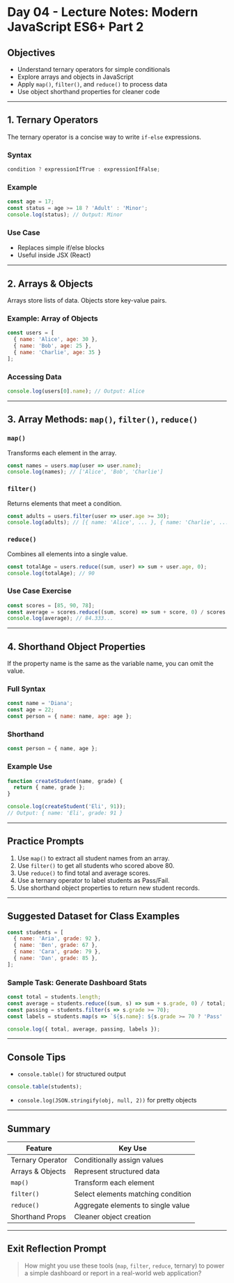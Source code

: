 # Day 04 - Lecture Notes: Modern JavaScript ES6+ Part 2

## Objectives
- Understand ternary operators for simple conditionals
- Explore arrays and objects in JavaScript
- Apply `map()`, `filter()`, and `reduce()` to process data
- Use object shorthand properties for cleaner code

---

## 1. Ternary Operators
The ternary operator is a concise way to write `if-else` expressions.

### Syntax
```js
condition ? expressionIfTrue : expressionIfFalse;
```

### Example
```js
const age = 17;
const status = age >= 18 ? 'Adult' : 'Minor';
console.log(status); // Output: Minor
```

### Use Case
- Replaces simple if/else blocks
- Useful inside JSX (React)

---

## 2. Arrays & Objects
Arrays store lists of data. Objects store key-value pairs.

### Example: Array of Objects
```js
const users = [
  { name: 'Alice', age: 30 },
  { name: 'Bob', age: 25 },
  { name: 'Charlie', age: 35 }
];
```

### Accessing Data
```js
console.log(users[0].name); // Output: Alice
```

---

## 3. Array Methods: `map()`, `filter()`, `reduce()`

### `map()`
Transforms each element in the array.
```js
const names = users.map(user => user.name);
console.log(names); // ['Alice', 'Bob', 'Charlie']
```

### `filter()`
Returns elements that meet a condition.
```js
const adults = users.filter(user => user.age >= 30);
console.log(adults); // [{ name: 'Alice', ... }, { name: 'Charlie', ... }]
```

### `reduce()`
Combines all elements into a single value.
```js
const totalAge = users.reduce((sum, user) => sum + user.age, 0);
console.log(totalAge); // 90
```

### Use Case Exercise
```js
const scores = [85, 90, 78];
const average = scores.reduce((sum, score) => sum + score, 0) / scores.length;
console.log(average); // 84.333...
```

---

## 4. Shorthand Object Properties
If the property name is the same as the variable name, you can omit the value.

### Full Syntax
```js
const name = 'Diana';
const age = 22;
const person = { name: name, age: age };
```

### Shorthand
```js
const person = { name, age };
```

### Example Use
```js
function createStudent(name, grade) {
  return { name, grade };
}

console.log(createStudent('Eli', 91));
// Output: { name: 'Eli', grade: 91 }
```

---

## Practice Prompts
1. Use `map()` to extract all student names from an array.
2. Use `filter()` to get all students who scored above 80.
3. Use `reduce()` to find total and average scores.
4. Use a ternary operator to label students as Pass/Fail.
5. Use shorthand object properties to return new student records.

---

## Suggested Dataset for Class Examples
```js
const students = [
  { name: 'Aria', grade: 92 },
  { name: 'Ben', grade: 67 },
  { name: 'Cara', grade: 79 },
  { name: 'Dan', grade: 85 },
];
```

### Sample Task: Generate Dashboard Stats
```js
const total = students.length;
const average = students.reduce((sum, s) => sum + s.grade, 0) / total;
const passing = students.filter(s => s.grade >= 70);
const labels = students.map(s => `${s.name}: ${s.grade >= 70 ? 'Pass' : 'Fail'}`);

console.log({ total, average, passing, labels });
```

---

## Console Tips
- `console.table()` for structured output
```js
console.table(students);
```

- `console.log(JSON.stringify(obj, null, 2))` for pretty objects

---

## Summary
| Feature            | Key Use                                      |
|--------------------|-----------------------------------------------|
| Ternary Operator   | Conditionally assign values                   |
| Arrays & Objects   | Represent structured data                     |
| `map()`            | Transform each element                        |
| `filter()`         | Select elements matching condition            |
| `reduce()`         | Aggregate elements to single value            |
| Shorthand Props    | Cleaner object creation                       |

---

## Exit Reflection Prompt
> How might you use these tools (`map`, `filter`, `reduce`, ternary) to power a simple dashboard or report in a real-world web application?